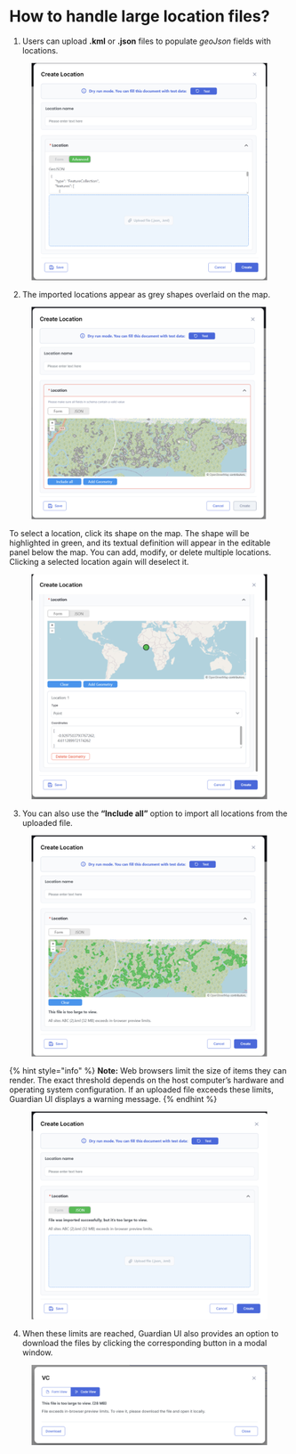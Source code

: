 # How to handle large location files?

1. Users can upload **.kml** or **.json** files to populate _geoJson_ fields with locations.

<figure><img src="../../../.gitbook/assets/image (845).png" alt=""><figcaption></figcaption></figure>

2. The imported locations appear as grey shapes overlaid on the map.

<figure><img src="../../../.gitbook/assets/image (846).png" alt=""><figcaption></figcaption></figure>

To select a location, click its shape on the map. The shape will be highlighted in green, and its textual definition will appear in the editable panel below the map. You can add, modify, or delete multiple locations. Clicking a selected location again will deselect it.

<figure><img src="../../../.gitbook/assets/image (847).png" alt=""><figcaption></figcaption></figure>

3. You can also use the **“Include all”** option to import all locations from the uploaded file.

<figure><img src="../../../.gitbook/assets/image (848).png" alt=""><figcaption></figcaption></figure>

{% hint style="info" %}
**Note:** Web browsers limit the size of items they can render. The exact threshold depends on the host computer’s hardware and operating system configuration. If an uploaded file exceeds these limits, Guardian UI displays a warning message.
{% endhint %}

<figure><img src="../../../.gitbook/assets/image (843).png" alt=""><figcaption></figcaption></figure>

4. When these limits are reached, Guardian UI also provides an option to download the files by clicking the corresponding button in a modal window.

<figure><img src="../../../.gitbook/assets/image (844).png" alt=""><figcaption></figcaption></figure>
